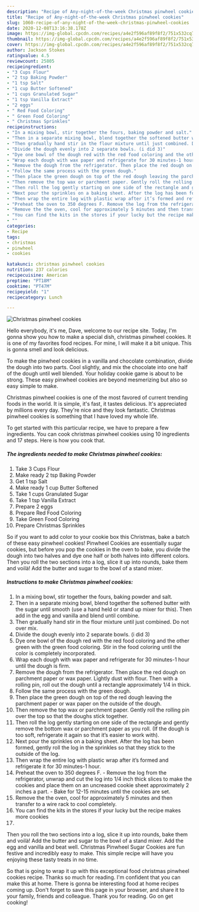 ```yaml
---
description: "Recipe of Any-night-of-the-week Christmas pinwheel cookies"
title: "Recipe of Any-night-of-the-week Christmas pinwheel cookies"
slug: 1060-recipe-of-any-night-of-the-week-christmas-pinwheel-cookies
date: 2020-12-08T13:16:38.178Z
image: https://img-global.cpcdn.com/recipes/a4e2f596af89f8f2/751x532cq70/christmas-pinwheel-cookies-recipe-main-photo.jpg
thumbnail: https://img-global.cpcdn.com/recipes/a4e2f596af89f8f2/751x532cq70/christmas-pinwheel-cookies-recipe-main-photo.jpg
cover: https://img-global.cpcdn.com/recipes/a4e2f596af89f8f2/751x532cq70/christmas-pinwheel-cookies-recipe-main-photo.jpg
author: Jackson Stokes
ratingvalue: 4.5
reviewcount: 25805
recipeingredient:
- "3 Cups Flour"
- "2 tsp Baking Powder"
- "1 tsp Salt"
- "1 cup Butter Softened"
- "1 cups Granulated Sugar"
- "1 tsp Vanilla Extract"
- "2 eggs"
- " Red Food Coloring"
- " Green Food Coloring"
- " Christmas Sprinkles"
recipeinstructions:
- "In a mixing bowl, stir together the fours, baking powder and salt."
- "Then in a separate mixing bowl, blend together the softened butter with the sugar until smooth (use a hand held or stand up mixer for this). Then add in the egg and vanilla and blend until combine."
- "Then gradually hand stir in the flour mixture until just combined. Do not over mix."
- "Divide the dough evenly into 2 separate bowls. (i did 3)"
- "Dye one bowl of the dough red with the red food coloring and the other green with the green food coloring. Stir in the food coloring until the color is completely incorporated."
- "Wrap each dough with wax paper and refrigerate for 30 minutes-1 hour until the dough is firm."
- "Remove the dough from the refrigerator. Then place the red dough on parchment paper or wax paper. Lightly dust with flour. Then with a rolling pin, roll out the dough until a rectangle approximately 1/4 in thick."
- "Follow the same process with the green dough."
- "Then place the green dough on top of the red dough leaving the parchment paper or wax paper on the outside of the dough."
- "Then remove the top wax or parchment paper. Gently roll the rolling pin over the top so that the doughs stick together."
- "Then roll the log gently starting on one side of the rectangle and gently remove the bottom wax or parchment paper as you roll. (If the dough is too soft, refrigerate it again so that it’s easier to work with)."
- "Next pour the sprinkles on a baking sheet. After the log has been formed, gently roll the log in the sprinkles so that they stick to the outside of the log."
- "Then wrap the entire log with plastic wrap after it’s formed and refrigerate it for 30 minutes-1 hour."
- "Preheat the oven to 350 degrees F. Remove the log from the refrigerator, unwrap and cut the log into 1/4 inch thick slices to make the cookies and place them on an uncreased cookie sheet approximately 2 inches a part. Bake for 12-15 minutes until the cookies are set."
- "Remove the the oven, cool for approximately 5 minutes and then transfer to a wire rack to cool completely."
- "You can find the kits in the stores if your lucky but the recipe makes more cookies"
- ""
categories:
- Recipe
tags:
- christmas
- pinwheel
- cookies

katakunci: christmas pinwheel cookies 
nutrition: 237 calories
recipecuisine: American
preptime: "PT18M"
cooktime: "PT47M"
recipeyield: "1"
recipecategory: Lunch

---
```



![Christmas pinwheel cookies](https://img-global.cpcdn.com/recipes/a4e2f596af89f8f2/751x532cq70/christmas-pinwheel-cookies-recipe-main-photo.jpg)

Hello everybody, it's me, Dave, welcome to our recipe site. Today, I'm gonna show you how to make a special dish, christmas pinwheel cookies. It is one of my favorites food recipes. For mine, I will make it a bit unique. This is gonna smell and look delicious.

To make the pinwheel cookies in a vanilla and chocolate combination, divide the dough into two parts. Cool slightly, and mix the chocolate into one half of the dough until well blended. Your holiday cookie game is about to be strong. These easy pinwheel cookies are beyond mesmerizing but also so easy simple to make.

Christmas pinwheel cookies is one of the most favored of current trending foods in the world. It is simple, it's fast, it tastes delicious. It's appreciated by millions every day. They're nice and they look fantastic. Christmas pinwheel cookies is something that I have loved my whole life.


To get started with this particular recipe, we have to prepare a few ingredients. You can cook christmas pinwheel cookies using 10 ingredients and 17 steps. Here is how you cook that.

<!--inarticleads1-->

##### The ingredients needed to make Christmas pinwheel cookies:

1. Take 3 Cups Flour
1. Make ready 2 tsp Baking Powder
1. Get 1 tsp Salt
1. Make ready 1 cup Butter Softened
1. Take 1 cups Granulated Sugar
1. Take 1 tsp Vanilla Extract
1. Prepare 2 eggs
1. Prepare  Red Food Coloring
1. Take  Green Food Coloring
1. Prepare  Christmas Sprinkles


So if you want to add color to your cookie box this Christmas, bake a batch of these easy pinwheel cookies! Pinwheel Cookies are essentially sugar cookies, but before you pop the cookies in the oven to bake, you divide the dough into two halves and dye one half or both halves into different colors. Then you roll the two sections into a log, slice it up into rounds, bake them and voilà! Add the butter and sugar to the bowl of a stand mixer. 

<!--inarticleads2-->

##### Instructions to make Christmas pinwheel cookies:

1. In a mixing bowl, stir together the fours, baking powder and salt.
1. Then in a separate mixing bowl, blend together the softened butter with the sugar until smooth (use a hand held or stand up mixer for this). Then add in the egg and vanilla and blend until combine.
1. Then gradually hand stir in the flour mixture until just combined. Do not over mix.
1. Divide the dough evenly into 2 separate bowls. (i did 3)
1. Dye one bowl of the dough red with the red food coloring and the other green with the green food coloring. Stir in the food coloring until the color is completely incorporated.
1. Wrap each dough with wax paper and refrigerate for 30 minutes-1 hour until the dough is firm.
1. Remove the dough from the refrigerator. Then place the red dough on parchment paper or wax paper. Lightly dust with flour. Then with a rolling pin, roll out the dough until a rectangle approximately 1/4 in thick.
1. Follow the same process with the green dough.
1. Then place the green dough on top of the red dough leaving the parchment paper or wax paper on the outside of the dough.
1. Then remove the top wax or parchment paper. Gently roll the rolling pin over the top so that the doughs stick together.
1. Then roll the log gently starting on one side of the rectangle and gently remove the bottom wax or parchment paper as you roll. (If the dough is too soft, refrigerate it again so that it’s easier to work with).
1. Next pour the sprinkles on a baking sheet. After the log has been formed, gently roll the log in the sprinkles so that they stick to the outside of the log.
1. Then wrap the entire log with plastic wrap after it’s formed and refrigerate it for 30 minutes-1 hour.
1. Preheat the oven to 350 degrees F. - Remove the log from the refrigerator, unwrap and cut the log into 1/4 inch thick slices to make the cookies and place them on an uncreased cookie sheet approximately 2 inches a part. - Bake for 12-15 minutes until the cookies are set.
1. Remove the the oven, cool for approximately 5 minutes and then transfer to a wire rack to cool completely.
1. You can find the kits in the stores if your lucky but the recipe makes more cookies
1. 


Then you roll the two sections into a log, slice it up into rounds, bake them and voilà! Add the butter and sugar to the bowl of a stand mixer. Add the egg and vanilla and beat well. Christmas Pinwheel Sugar Cookies are fun festive and incredibly easy to make. This simple recipe will have you enjoying these tasty treats in no time. 

So that is going to wrap it up with this exceptional food christmas pinwheel cookies recipe. Thanks so much for reading. I'm confident that you can make this at home. There is gonna be interesting food at home recipes coming up. Don't forget to save this page in your browser, and share it to your family, friends and colleague. Thank you for reading. Go on get cooking!
